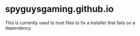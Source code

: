 # spyguysgaming.github.io
This is currently used to host files to fix a installer that fails on a dependency. 
